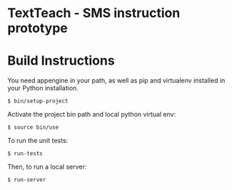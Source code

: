 # TextTeach - SMS instruction prototype

# Build Instructions

You need appengine in your path, as well as pip and virtualenv installed in your Python installation.

    $ bin/setup-project

Activate the project bin path and local python virtual env:

    $ source bin/use

To run the unit tests:

    $ run-tests

Then, to run a local server:

    $ run-server
